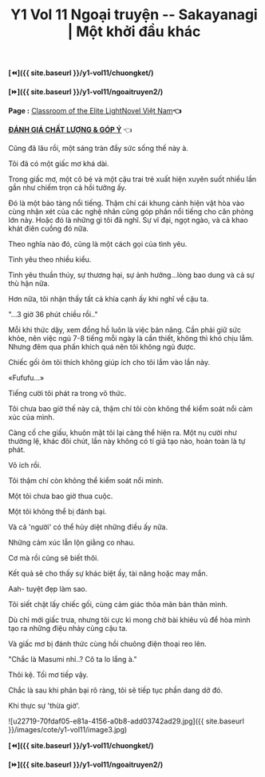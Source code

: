 ﻿---
layout: post
title: Y1 Vol 11 Ngoại truyện -- Sakayanagi | Một khởi đầu khác
permalink: /y1-vol11/ngoaitruyen1/
---

**[⏪]({{ site.baseurl }}/y1-vol11/chuongket/)**

**[⏩]({{ site.baseurl }}/y1-vol11/ngoaitruyen2/)**

**Page :** [Classroom of the Elite LightNovel Việt Nam](http://facebook.com/Classroom.of.the.Elite.VN)**👈**

[**ĐÁNH GIÁ CHẤT LƯỢNG & GÓP Ý**](https://bit.ly/danhgiagopy) 👈

Cũng đã lâu rồi, một sáng tràn đầy sức sống thế này à.

Tôi đã có một giấc mơ khá dài.

Trong giấc mơ, một cô bé và một cậu trai trẻ xuất hiện xuyên suốt nhiều lần gần như chiếm trọn cả hồi tưởng ấy.

Đó là một bảo tàng nổi tiếng. Thậm chí cái khung cảnh hiện vật hòa vào cùng nhận xét của các nghệ nhân cũng góp phần nổi tiếng cho căn phòng lớn này. Hoặc đó là những gì tôi đã nghĩ. Sự vĩ đại, ngọt ngào, và cả khao khát điên cuồng đó nữa.

Theo nghĩa nào đó, cũng là một cách gọi của tình yêu.

Tình yêu theo nhiều kiểu.

Tình yêu thuần thúy, sự thương hại, sự ảnh hưởng\...lòng bao dung và cả sự thù hận nữa.

Hơn nữa, tôi nhận thấy tất cả khía cạnh ấy khi nghĩ về cậu ta.

\"\...3 giờ 36 phút chiều rồi..\"

Mỗi khi thức dậy, xem đồng hồ luôn là việc bản năng. Cần phải giữ sức khỏe, nên việc ngủ 7-8 tiếng mỗi ngày là cần thiết, không thì khó chịu lắm. Nhưng đêm qua phấn khích quá nên tôi không ngủ được.

Chiếc gối ôm tôi thích không giúp ích cho tôi lắm vào lần này.

«Fufufu...»

Tiếng cười tôi phát ra trong vô thức.

Tôi chưa bao giờ thế này cả, thậm chí tôi còn không thể kiểm soát nổi cảm xúc của mình.

Càng cố che giấu, khuôn mặt tôi lại càng thể hiện ra. Một nụ cười như thường lệ, khác đôi chút, lần này không có tí giả tạo nào, hoàn toàn là tự phát.

Vô ích rồi.

Tôi thậm chí còn không thể kiểm soát nổi mình.

Một tôi chưa bao giờ thua cuộc.

Một tôi không thể bị đánh bại.

Và cả \'người\' có thể hủy diệt những điều ấy nữa.

Những cảm xúc lẫn lộn giằng co nhau.

Cơ mà rồi cũng sẽ biết thôi.

Kết quả sẽ cho thấy sự khác biệt ấy, tài năng hoặc may mắn.

Aah- tuyệt đẹp làm sao.

Tôi siết chặt lấy chiếc gối, cùng cảm giác thõa mãn bản thân mình.

Dù chỉ mới giấc trưa, nhưng tôi cực kì mong chờ bài khiêu vũ để hòa mình tạo ra những điệu nhảy cùng cậu ta.

Và giấc mơ bị đánh thức cùng hồi chuông điện thoại reo lên.

\"Chắc là Masumi nhỉ..? Cô ta lo lắng à.\"

Thôi kệ. Tối mơ tiếp vậy.

Chắc là sau khi phân bại rõ ràng, tôi sẽ tiếp tục phần dang dở đó.

Khi thực sự \'thừa giờ\'.

![u22719-70fdaf05-e81a-4156-a0b8-add03742ad29.jpg]({{ site.baseurl }}/images/cote/y1-vol11/image3.jpg)

**[⏪]({{ site.baseurl }}/y1-vol11/chuongket/)**

**[⏩]({{ site.baseurl }}/y1-vol11/ngoaitruyen2/)**
